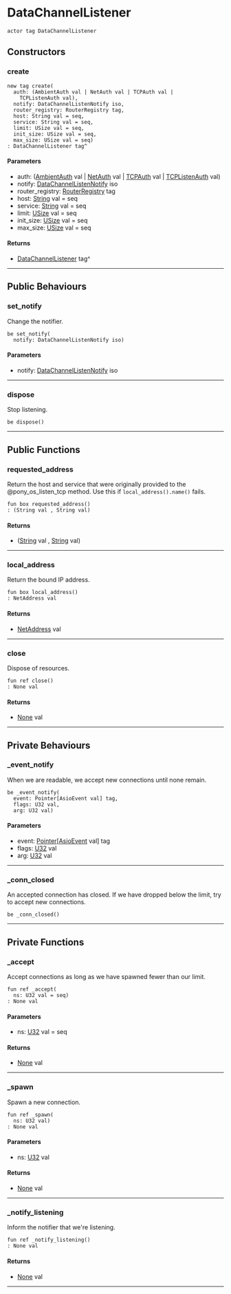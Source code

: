 # DataChannelListener

```pony
actor tag DataChannelListener
```

## Constructors

### create

```pony
new tag create(
  auth: (AmbientAuth val | NetAuth val | TCPAuth val | 
    TCPListenAuth val),
  notify: DataChannelListenNotify iso,
  router_registry: RouterRegistry tag,
  host: String val = seq,
  service: String val = seq,
  limit: USize val = seq,
  init_size: USize val = seq,
  max_size: USize val = seq)
: DataChannelListener tag^
```
#### Parameters

*   auth: ([AmbientAuth](builtin-AmbientAuth) val | [NetAuth](net-NetAuth) val | [TCPAuth](net-TCPAuth) val | 
    [TCPListenAuth](net-TCPListenAuth) val)
*   notify: [DataChannelListenNotify](wallaroo-core-data_channel-DataChannelListenNotify) iso
*   router_registry: [RouterRegistry](wallaroo-ent-router_registry-RouterRegistry) tag
*   host: [String](builtin-String) val = seq
*   service: [String](builtin-String) val = seq
*   limit: [USize](builtin-USize) val = seq
*   init_size: [USize](builtin-USize) val = seq
*   max_size: [USize](builtin-USize) val = seq

#### Returns

* [DataChannelListener](wallaroo-core-data_channel-DataChannelListener) tag^

---

## Public Behaviours

### set_notify

Change the notifier.


```pony
be set_notify(
  notify: DataChannelListenNotify iso)
```
#### Parameters

*   notify: [DataChannelListenNotify](wallaroo-core-data_channel-DataChannelListenNotify) iso

---

### dispose

Stop listening.


```pony
be dispose()
```

---

## Public Functions

### requested_address

Return the host and service that were originally provided to the
@pony_os_listen_tcp method.
Use this if `local_address().name()` fails.


```pony
fun box requested_address()
: (String val , String val)
```

#### Returns

* ([String](builtin-String) val , [String](builtin-String) val)

---

### local_address

Return the bound IP address.


```pony
fun box local_address()
: NetAddress val
```

#### Returns

* [NetAddress](net-NetAddress) val

---

### close

Dispose of resources.


```pony
fun ref close()
: None val
```

#### Returns

* [None](builtin-None) val

---

## Private Behaviours

### _event_notify

When we are readable, we accept new connections until none remain.


```pony
be _event_notify(
  event: Pointer[AsioEvent val] tag,
  flags: U32 val,
  arg: U32 val)
```
#### Parameters

*   event: [Pointer](builtin-Pointer)\[[AsioEvent](builtin-AsioEvent) val\] tag
*   flags: [U32](builtin-U32) val
*   arg: [U32](builtin-U32) val

---

### _conn_closed

An accepted connection has closed. If we have dropped below the limit, try
to accept new connections.


```pony
be _conn_closed()
```

---

## Private Functions

### _accept

Accept connections as long as we have spawned fewer than our limit.


```pony
fun ref _accept(
  ns: U32 val = seq)
: None val
```
#### Parameters

*   ns: [U32](builtin-U32) val = seq

#### Returns

* [None](builtin-None) val

---

### _spawn

Spawn a new connection.


```pony
fun ref _spawn(
  ns: U32 val)
: None val
```
#### Parameters

*   ns: [U32](builtin-U32) val

#### Returns

* [None](builtin-None) val

---

### _notify_listening

Inform the notifier that we're listening.


```pony
fun ref _notify_listening()
: None val
```

#### Returns

* [None](builtin-None) val

---

